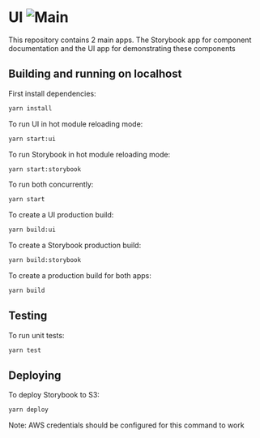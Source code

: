 # UI ![Main](https://github.com/markmorcos/ui/actions/workflows/merge.yml/badge.svg)

This repository contains 2 main apps. The Storybook app for component documentation and the UI app for demonstrating these components 

## Building and running on localhost

First install dependencies:

```sh
yarn install
```

To run UI in hot module reloading mode:

```sh
yarn start:ui
```

To run Storybook in hot module reloading mode:

```sh
yarn start:storybook
```

To run both concurrently:

```sh
yarn start
```

To create a UI production build:

```sh
yarn build:ui
```

To create a Storybook production build:

```sh
yarn build:storybook
```

To create a production build for both apps:

```sh
yarn build
```

## Testing

To run unit tests:

```sh
yarn test
```

## Deploying
To deploy Storybook to S3:

```sh
yarn deploy
```
Note: AWS credentials should be configured for this command to work
